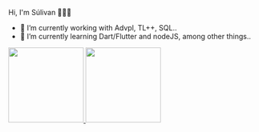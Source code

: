 Hi, I'm Súlivan 👨🏻‍💻 

- 🔭 I’m currently working with Advpl, TL++, SQL..
- 🌱 I’m currently learning Dart/Flutter and nodeJS, among other things..

<div align="left">
  <a href="https://github.com/sulivansimoes">
  <img height="150em" src="https://github-readme-stats.vercel.app/api?username=sulivansimoes&show_icons=true&theme=github_dark&include_all_commits=true&count_private=true"/>
  <img height="150em" src="https://github-readme-stats.vercel.app/api/top-langs/?username=sulivansimoes&layout=compact&langs_count=7&theme=github_dark"/>
</div>
  
  
